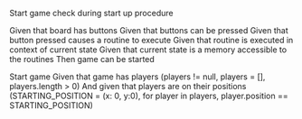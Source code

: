 Start game check during start up procedure

Given that board has buttons
Given that buttons can be pressed
Given that button pressed causes a routine to execute
Given that routine is executed in context of current state
Given that current state is a memory accessible to the routines
Then game can be started

Start game
Given that game has players (players != null, players = [], players.length > 0)
And given that players are on their positions (STARTING_POSITION = (x: 0, y:0), for player in players, player.position == STARTING_POSITION)

